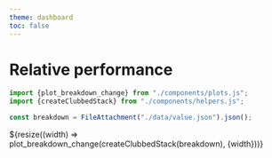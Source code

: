 ```yaml
---
theme: dashboard
toc: false
---
```


# Relative performance

```js
import {plot_breakdown_change} from "./components/plots.js";
import {createClubbedStack} from "./components/helpers.js";
```

```js
const breakdown = FileAttachment("./data/value.json").json();
```

<div class="grid grid-cols-1">
    <div class="card">${resize((width) => plot_breakdown_change(createClubbedStack(breakdown), {width}))} </div>
</div>